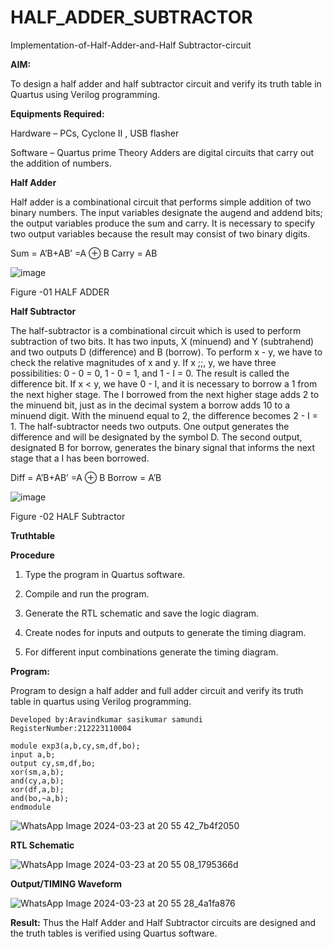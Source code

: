# HALF_ADDER_SUBTRACTOR

Implementation-of-Half-Adder-and-Half Subtractor-circuit

**AIM:**

To design a half adder and half subtractor circuit and verify its truth table in Quartus using Verilog programming.

**Equipments Required:**

Hardware – PCs, Cyclone II , USB flasher 

Software – Quartus prime Theory Adders are digital circuits that carry out the addition of numbers.

**Half Adder**

Half adder is a combinational circuit that performs simple addition of two binary numbers. The input variables designate the augend and addend bits; the output variables produce the sum and carry. It is necessary to specify two output variables because the result may consist of two binary digits.

Sum = A’B+AB’ =A ⊕ B Carry = AB

![image](https://github.com/naavaneetha/HALF_ADDER_SUBTRACTOR/assets/154305477/bd4a0b2c-cdbc-4184-ab08-81578f121e1f)

Figure -01 HALF ADDER

**Half Subtractor**

The half-subtractor is a combinational circuit which is used to perform subtraction of two bits. It has two inputs, X (minuend) and Y (subtrahend) and two outputs D (difference) and B (borrow). To perform x - y, we have to check the relative magnitudes of x and y. If x ;;, y, we have three possibilities: 0 - 0 = 0, 1 - 0 = 1, and 1 - I = 0. The result is called the difference bit. If x < y, we have 0 - I, and it is necessary to borrow a 1 from the next higher stage. The I borrowed from the next higher stage adds 2 to the minuend bit, just as in the decimal system a borrow adds 10 to a minuend digit. With the minuend equal to 2, the difference becomes 2 - I = 1. The half-subtractor needs two outputs. One output generates the difference and will be designated by the symbol D. The second output, designated B for borrow, generates the binary signal that informs the next stage that a I has been borrowed. 

Diff = A’B+AB’ =A ⊕ B
Borrow = A’B

 ![image](https://github.com/naavaneetha/HALF_ADDER_SUBTRACTOR/assets/154305477/d76b099c-513f-4e7c-843a-e2fd028a531a)

Figure -02 HALF Subtractor

**Truthtable**

**Procedure**

1.	Type the program in Quartus software.

2.	Compile and run the program.

3.	Generate the RTL schematic and save the logic diagram.

4.	Create nodes for inputs and outputs to generate the timing diagram.

5.	For different input combinations generate the timing diagram.

**Program:**

Program to design a half adder and full adder circuit and verify its truth table in quartus using Verilog programming.
```
Developed by:Aravindkumar sasikumar samundi
RegisterNumber:212223110004

module exp3(a,b,cy,sm,df,bo);
input a,b;
output cy,sm,df,bo;
xor(sm,a,b);
and(cy,a,b);
xor(df,a,b);
and(bo,~a,b);
endmodule
```
![WhatsApp Image 2024-03-23 at 20 55 42_7b4f2050](https://github.com/Akshayasakthivels/HALF_ADDER_SUBTRACTOR/assets/144870561/2969aa22-47e7-4d9c-b446-1de907bd8b58)


**RTL Schematic**

![WhatsApp Image 2024-03-23 at 20 55 08_1795366d](https://github.com/Akshayasakthivels/HALF_ADDER_SUBTRACTOR/assets/144870561/ae1ff981-a914-40df-ad4b-212bc84b107c)


**Output/TIMING Waveform**

![WhatsApp Image 2024-03-23 at 20 55 28_4a1fa876](https://github.com/Akshayasakthivels/HALF_ADDER_SUBTRACTOR/assets/144870561/2ad95f54-4b44-4f98-9396-177cdbc60fff)


**Result:**
Thus the Half Adder and Half Subtractor circuits are designed and the truth
tables is verified using Quartus software.

